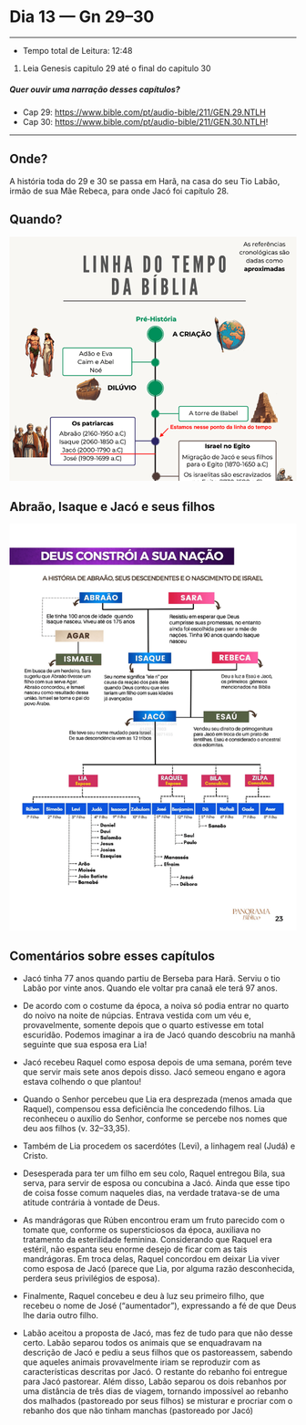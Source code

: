 # Dia 13 — Gn 29–30

--- 

- Tempo total de Leitura: 12:48

1. Leia Genesis capitulo 29 até o final do capitulo 30

##### Quer ouvir uma narração desses capítulos?

- Cap 29: https://www.bible.com/pt/audio-bible/211/GEN.29.NTLH
- Cap 30: https://www.bible.com/pt/audio-bible/211/GEN.30.NTLH!

---

## Onde?

A história toda do 29 e 30 se passa em Harã, na casa do seu Tio Labão, irmão de sua Mãe Rebeca, para onde Jacó foi capítulo 28.

## Quando?

![img.png](../images/img_21.png)

## Abraão, Isaque e Jacó e seus filhos

![img_2.png](../images/img_20.png)

## Comentários sobre esses capítulos

- Jacó tinha 77 anos quando partiu de Berseba para Harã. Serviu o tio Labão por vinte anos. Quando ele voltar pra canaã ele terá 97 anos.


- De acordo com o costume da época, a noiva só podia entrar no quarto do noivo na noite de núpcias. Entrava vestida com um véu e, provavelmente, somente depois que o quarto estivesse em total escuridão. Podemos imaginar a ira de Jacó quando descobriu na manhã seguinte que sua esposa era Lia!


- Jacó recebeu Raquel como esposa depois de uma semana, porém teve que servir mais sete anos depois disso. Jacó semeou engano e agora estava colhendo o que plantou! 


- Quando o Senhor percebeu que Lia era desprezada (menos amada que Raquel), compensou essa deficiência lhe concedendo filhos. Lia reconheceu o auxílio do Senhor, conforme se percebe nos nomes que deu aos filhos (v. 32–33,35).


- Também de Lia procedem os sacerdótes (Levi), a linhagem real (Judá) e Cristo.


- Desesperada para ter um filho em seu colo, Raquel entregou Bila, sua serva, para servir de esposa ou concubina a Jacó. Ainda que esse tipo de coisa fosse comum naqueles dias, na verdade tratava-se de uma atitude contrária à vontade de Deus.


- As mandrágoras que Rúben encontrou eram um fruto parecido com o tomate que, conforme os supersticiosos da época, auxiliava no tratamento da esterilidade feminina. Considerando que Raquel era estéril, não espanta seu enorme desejo de ficar com as tais mandrágoras. Em troca delas, Raquel concordou em deixar Lia viver como esposa de Jacó (parece que Lia, por alguma razão desconhecida, perdera seus privilégios de esposa). 


- Finalmente, Raquel concebeu e deu à luz seu primeiro filho, que recebeu o nome de José (“aumentador”), expressando a fé de que Deus lhe daria outro filho.


- Labão aceitou a proposta de Jacó, mas fez de tudo para que não desse certo. Labão separou todos os animais que se enquadravam na descrição de Jacó e pediu a seus filhos que os pastoreassem, sabendo que aqueles animais provavelmente iriam se reproduzir com as características descritas por Jacó. O restante do rebanho foi entregue para Jacó pastorear. Além disso, Labão separou os dois rebanhos por uma distância de três dias de viagem, tornando impossível ao rebanho dos malhados (pastoreado por seus filhos) se misturar e procriar com o rebanho dos que não tinham manchas (pastoreado por Jacó)
